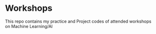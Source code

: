 # Workshops
This repo contains my practice and Project codes of attended workshops on Machine Learning/AI 
